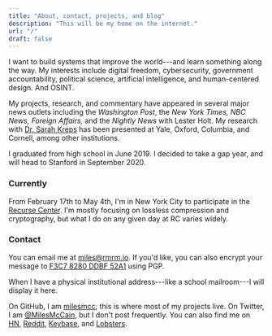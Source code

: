 ```yaml
---
title: "About, contact, projects, and blog"
description: "This will be my home on the internet."
url: "/"
draft: false
---
```


I want to build systems that improve the world---and learn something along the way. My interests include digital freedom, cybersecurity, government accountability, political science, artificial intelligence, and human-centered design. <span class="text-white">And OSINT.</span>

My projects, research, and commentary have appeared in several major news outlets including the *Washington Post*, the *New York Times, NBC News, Foreign Affairs,* and the *Nightly News* with Lester Holt. My research with [Dr. Sarah Kreps](https://en.wikipedia.org/wiki/Sarah_Kreps) has been presented at Yale, Oxford, Columbia, and Cornell, among other institutions.

I graduated from high school in June 2019. I decided to take a gap year, and will head to Stanford in September 2020.

### Currently

From February 17th to May 4th, I'm in New York City to participate in the [Recurse Center](https://recurse.com). I'm mostly focusing on lossless compression and cryptography, but what I do on any given day at RC varies widely.

### Contact

You can email me at <miles@rmrm.io>. If you'd like, you can also encrypt your message to [F3C7 8280 DDBF 52A1](https://keybase.io/rmrm) using PGP.

When I have a physical institutional address---like a school mailroom---I will display it here.

On GitHub, I am [milesmcc](https://github.com/milesmcc); this is where most of my projects live. On Twitter, I am [@MilesMcCain](https://twitter.com/MilesMcCain), but I don't post frequently. You can also find me on [HN](https://news.ycombinator.com/user?id=epoch_100), [Reddit](https://reddit.com/u/epoch_100), [Keybase](https://keybase.io/rmrm), and [Lobsters](https://lobste.rs/u/rmrm).